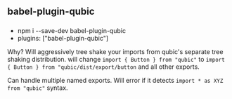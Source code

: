## babel-plugin-qubic

### 
- npm i --save-dev babel-plugin-qubic
- plugins: ["babel-plugin-qubic"]

Why?
Will aggressively tree shake your imports from qubic's separate tree shaking distribution.
will change `import { Button } from "qubic"` to `import { Button } from "qubic/dist/export/button` and all other exports.

Can handle multiple named exports. Will error if it detects `import * as XYZ from "qubic"` syntax.
